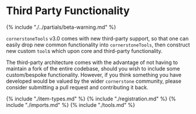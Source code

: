# Third Party Functionality

{% include "./../partials/beta-warning.md" %}

`cornerstoneTools` v3.0 comes with new third-party support, so that one can easily drop new common functionality into `cornerstoneTools`, then construct new custom `tool`s which upon core and third-party functionality.  

The third-party architecture comes with the advantage of not having to maintain a fork of the entire codebase, should you wish to include some custom/bespoke functionality. However, if you think something you have developed would be valued by the wider `cornerstone` community, please consider submitting a pull request and contributing it back.

{% include "./item-types.md" %}
{% include "./registration.md" %}
{% include "./imports.md" %}
{% include "./tools.md" %}
